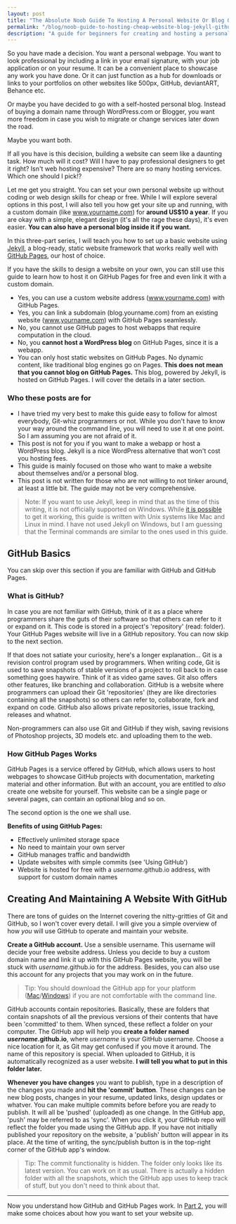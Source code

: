 ```yaml
---
layout: post
title: "The Absolute Noob Guide To Hosting A Personal Website Or Blog On GitHub Pages - Part 1"
permalink: "/blog/noob-guide-to-hosting-cheap-website-blog-jekyll-github-pages-1"
description: "A guide for beginners for creating and hosting a personal website or portfolio using Jekyll, the blog-aware static site generator - Part 1"
---
```


So you have made a decision. You want a personal webpage. You want to look professional by including a link in your email signature, with your job application or on your resume. It can be a convenient place to showcase any work you have done. Or it can just function as a hub for downloads or links to your portfolios on other websites like 500px, GitHub, deviantART, Behance etc.

Or maybe you have decided to go with a self-hosted personal blog. Instead of buying a domain name through WordPress.com or Blogger, you want more freedom in case you wish to migrate or change services later down the road.

Maybe you want both.

<!--more-->

If all you have is this decision, building a website can seem like a daunting task. How much will it cost? Will I have to pay professional designers to get it right? Isn't web hosting expensive? There are so many hosting services. Which one should I pick!?

Let me get you straight. You can set your own personal website up without coding or web design skills for cheap or free. While I will explore several options in this post, I will also tell you how get your site up and running, with a custom domain (like www.yourname.com) for **around US$10 a year**. If you are okay with a simple, elegant design (it's all the rage these days), it's even easier. **You can also have a personal blog inside it if you want.**

In this three-part series, I will teach you how to set up a basic website using [Jekyll](http://jekyllrb.com), a blog-ready, static website framework that works really well with [GitHub Pages](http://pages.github.com), our host of choice.

If you have the skills to design a website on your own, you can still use this guide to learn how to host it on GitHub Pages for free and even link it with a custom domain.

* Yes, you can use a custom website address (www.yourname.com) with GitHub Pages.
* Yes, you can link a subdomain (blog.yourname.com) from an existing website (www.yourname.com) with GitHub Pages seamlessly.
* No, you cannot use GitHub pages to host webapps that require computation in the cloud.
* No, you **cannot host a WordPress blog** on GitHub Pages, since it is a webapp.
* You can only host static websites on GitHub Pages. No dynamic content, like traditional blog engines go on Pages. **This does not mean that you cannot blog on GitHub Pages.** This blog, powered by Jekyll, is hosted on GitHub Pages. I will cover the details in a later section.

### Who these posts are for

* I have tried my very best to make this guide easy to follow for almost everybody, Git-whiz programmers or not. While you don't have to know your way around the command line, you will need to use it at one point. So I am assuming you are not afraid of it.
* This post is not for you if you want to make a webapp or host a WordPress blog. Jekyll is a nice WordPress alternative that won't cost you hosting fees.
* This guide is mainly focused on those who want to make a website about themselves and/or a personal blog.
* This post is not written for those who are not willing to not tinker around, at least a little bit. The guide may not be very comprehensive.

>Note: If you want to use Jekyll, keep in mind that as the time of this writing, it is not officially supported on Windows. While [it is possible](http://jekyllrb.com/docs/windows/) to get it working, this guide is written with Unix systems like Mac and Linux in mind. I have not used Jekyll on Windows, but I am guessing that the Terminal commands are similar to the ones used in this guide.

## GitHub Basics

You can skip over this section if you are familiar with GitHub and GitHub Pages.

### What is GitHub?

In case you are not familiar with GitHub, think of it as a place where programmers share the guts of their software so that others can refer to it or expand on it. This code is stored in a project's 'repository' (read: folder). Your GitHub Pages website will live in a GitHub repository. You can now skip to the next section.

If that does not satiate your curiosity, here's a longer explanation... Git is a revision control program used by programmers. When writing code, Git is used to save snapshots of stable versions of a project to roll back to in case something goes haywire. Think of it as video game saves. Git also offers other features, like branching and collaboration. GitHub is a website where programmers can upload their Git 'repositories' (they are like directories containing all the snapshots) so others can refer to, collaborate, fork and expand on code. GitHub also allows private repositories, issue tracking, releases and whatnot.

Non-programmers can also use Git and GitHub if they wish, saving revisions of Photoshop projects, 3D models etc. and uploading them to the web.

### How GitHub Pages Works

GitHub Pages is a service offered by GitHub, which allows users to host webpages to showcase GitHub projects with documentation, marketing material and other information. But with an account, you are entitled to *also* create one website for yourself. This website can be a single page or several pages, can contain an optional blog and so on.

The second option is the one we shall use.

**Benefits of using GitHub Pages:**

* Effectively unlimited storage space
* No need to maintain your own server
* GitHub manages traffic and bandwidth
* Update websites with simple commits (see 'Using GitHub')
* Website is hosted for free with a *username*.github.io address, with support for custom domain names

## Creating And Maintaining A Website With GitHub

There are tons of guides on the Internet covering the nitty-gritties of Git and GitHub, so I won't cover every detail. I will give you a simple overview of how *you* will use GitHub to operate and maintain your website.

**Create a GitHub account.** Use a sensible username. This username will decide your free website address. Unless you decide to buy a custom domain name and link it up with this GitHub Pages website, you will be stuck with *username*.github.io for the address. Besides, you can also use this account for any projects that you may work on in the future. 

>Tip: You should download the GitHub app for your platform ([Mac](https://mac.github.com)/[Windows](https://windows.github.com)) if you are not comfortable with the command line.

GitHub accounts contain repositories. Basically, these are folders that contain snapshots of all the previous versions of their contents that have been 'committed' to them. When synced, these reflect a folder on your computer. The GitHub app will help you **create a folder named *username*.github.io**, where *username* is your GitHub username. Choose a nice location for it, as Git may get confused if you move it around. The name of this repository is special. When uploaded to GitHub, it is automatically recognized as a user website. **I will tell you what to put in this folder later.**

**Whenever you have changes** you want to publish, type in a description of the changes you made and **hit the 'commit' button**. These changes can be new blog posts, changes in your resume, updated links, design updates or whatver. You can make multiple commits before before you are ready to publish. It will all be 'pushed' (uploaded) as one change. In the GitHub app, 'push' may be referred to as 'sync'. When you click it, your GitHub repo will reflect the folder you made using the GitHub app. If you have not initially published your repository on the website, a 'publish' button will appear in its place. At the time of writing, the sync/publish button is in the top-right corner of the GitHub app's window.

>Tip: The commit functionality is hidden. The folder only looks like its latest version. You can work on it as usual. There is actually a hidden folder with all the snapshots, which the GitHub app uses to keep track of stuff, but you don't need to think about that.

---

Now you understand how GitHub and GitHub Pages work. In [Part 2](http://code.antrikshy.com/noob-guide-to-hosting-cheap-website-blog-jekyll-github-pages-2), you will make some choices about how you want to set your website up.

